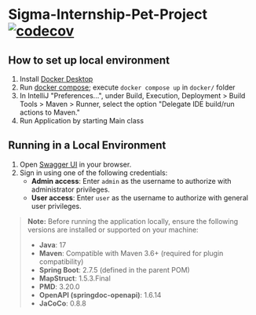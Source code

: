 # Sigma-Internship-Pet-Project [![codecov](https://codecov.io/gh/MrZhenShen/Sigma-Internship-Pet-Project/branch/main/graph/badge.svg?token=ZF2D8H6EE1)](https://codecov.io/gh/MrZhenShen/Sigma-Internship-Pet-Project)

## How to set up local environment
1) Install [Docker Desktop](https://www.docker.com/products/docker-desktop/)
2) Run [docker compose](https://docs.docker.com/engine/reference/commandline/compose_up/);
   execute `docker compose up` in `docker/` folder
3) In IntelliJ "Preferences...", under Build, Execution, Deployment > Build Tools > Maven > Runner, select the option "Delegate IDE build/run actions to Maven."
4) Run Application by starting Main class

## Running in a Local Environment

1. Open [Swagger UI](http://localhost:8080/swagger-ui/index.html) in your browser.
2. Sign in using one of the following credentials:
   - **Admin access**: Enter `admin` as the username to authorize with administrator privileges.
   - **User access**: Enter `user` as the username to authorize with general user privileges.

> **Note:** Before running the application locally, ensure the following versions are installed or supported on your machine:
>
> - **Java**: 17
> - **Maven**: Compatible with Maven 3.6+ (required for plugin compatibility)
> - **Spring Boot**: 2.7.5 (defined in the parent POM)
> - **MapStruct**: 1.5.3.Final
> - **PMD**: 3.20.0
> - **OpenAPI (springdoc-openapi)**: 1.6.14
> - **JaCoCo**: 0.8.8
